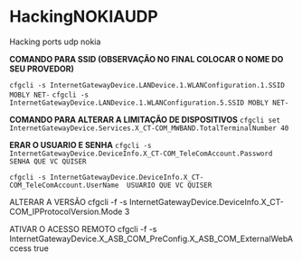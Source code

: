 # HackingNOKIAUDP
Hacking ports udp nokia 


**COMANDO PARA SSID (OBSERVAÇÃO NO FINAL COLOCAR O NOME DO SEU PROVEDOR)**

```cfgcli -s InternetGatewayDevice.LANDevice.1.WLANConfiguration.1.SSID MOBLY NET-```
```cfgcli -s InternetGatewayDevice.LANDevice.1.WLANConfiguration.5.SSID MOBLY NET-```


**COMANDO PARA ALTERAR A LIMITAÇÃO DE DISPOSITIVOS**
```cfgcli set InternetGatewayDevice.Services.X_CT-COM_MWBAND.TotalTerminalNumber 40```

**ERAR O USUARIO E SENHA**
```cfgcli -s InternetGatewayDevice.DeviceInfo.X_CT-COM_TeleComAccount.Password SENHA QUE VC QUISER```

```cfgcli -s InternetGatewayDevice.DeviceInfo.X_CT-COM_TeleComAccount.UserName  USUARIO QUE VC QUISER```


ALTERAR A VERSÃO
cfgcli -f -s InternetGatewayDevice.DeviceInfo.X_CT-COM_IPProtocolVersion.Mode 3


ATIVAR O ACESSO REMOTO
cfgcli -f -s InternetGatewayDevice.X_ASB_COM_PreConfig.X_ASB_COM_ExternalWebAccess true


